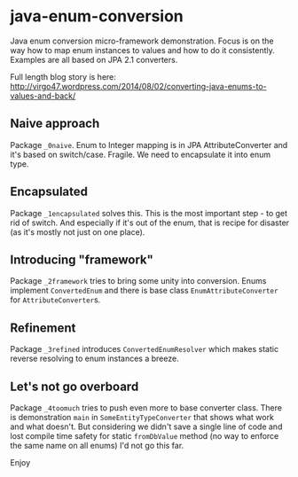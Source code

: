 java-enum-conversion
====================

Java enum conversion micro-framework demonstration. Focus is on the way how to map enum instances to
values and how to do it consistently. Examples are all based on JPA 2.1 converters.

Full length blog story is here: http://virgo47.wordpress.com/2014/08/02/converting-java-enums-to-values-and-back/

## Naive approach

Package `_0naive`. Enum to Integer mapping is in JPA AttributeConverter and it's based on switch/case.
Fragile. We need to encapsulate it into enum type.

## Encapsulated

Package `_1encapsulated` solves this. This is the most important step - to get rid of switch. And
especially if it's out of the enum, that is recipe for disaster (as it's mostly not just on one place).

## Introducing "framework"

Package `_2framework` tries to bring some unity into conversion. Enums implement `ConvertedEnum`
and there is base class `EnumAttributeConverter` for `AttributeConverter`s.

## Refinement

Package `_3refined` introduces `ConvertedEnumResolver` which makes static reverse resolving to
enum instances a breeze.

## Let's not go overboard

Package `_4toomuch` tries to push even more to base converter class. There is demonstration
`main` in `SomeEntityTypeConverter` that shows what work and what doesn't. But considering we didn't
save a single line of code and lost compile time safety for static `fromDbValue` method (no way
to enforce the same name on all enums) I'd not go this far.

Enjoy